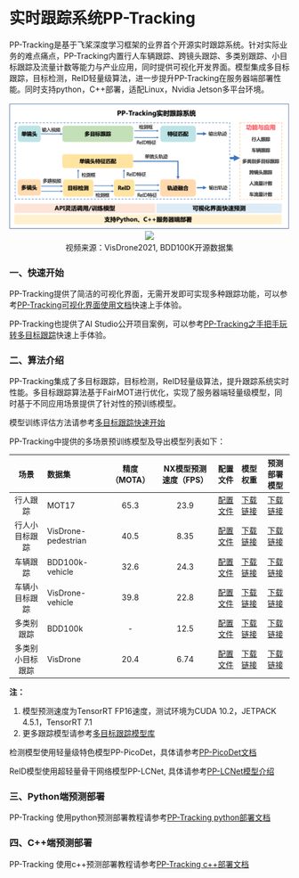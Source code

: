 # 实时跟踪系统PP-Tracking

PP-Tracking是基于飞桨深度学习框架的业界首个开源实时跟踪系统。针对实际业务的难点痛点，PP-Tracking内置行人车辆跟踪、跨镜头跟踪、多类别跟踪、小目标跟踪及流量计数等能力与产业应用，同时提供可视化开发界面。模型集成多目标跟踪，目标检测，ReID轻量级算法，进一步提升PP-Tracking在服务器端部署性能。同时支持python，C++部署，适配Linux，Nvidia Jetson多平台环境。

<div width="1000" align="center">
  <img src="../../docs/images/pptracking.png"/>
</div>

<div width="1000" align="center">
  <img src="../../docs/images/pptracking-demo.gif"/>
  <br>
  视频来源：VisDrone2021, BDD100K开源数据集</div>
</div>

### 一、快速开始

PP-Tracking提供了简洁的可视化界面，无需开发即可实现多种跟踪功能，可以参考[PP-Tracking可视化界面使用文档](https://github.com/yangyudong2020/PP-Tracking_GUi)快速上手体验。

PP-Tracking也提供了AI Studio公开项目案例，可以参考[PP-Tracking之手把手玩转多目标跟踪](https://aistudio.baidu.com/aistudio/projectdetail/3022582)快速上手体验。


### 二、算法介绍

PP-Tracking集成了多目标跟踪，目标检测，ReID轻量级算法，提升跟踪系统实时性能。多目标跟踪算法基于FairMOT进行优化，实现了服务器端轻量级模型，同时基于不同应用场景提供了针对性的预训练模型。

模型训练评估方法请参考[多目标跟踪快速开始](../../configs/mot/README.md#快速开始)

PP-Tracking中提供的多场景预训练模型及导出模型列表如下：

| 场景  | 数据集 | 精度（MOTA） | NX模型预测速度（FPS） | 配置文件 | 模型权重 | 预测部署模型 |
| :---------:|:--------------- | :-------:  | :------: | :------: |:---: | :---: |
| 行人跟踪 | MOT17 | 65.3 | 23.9 | [配置文件](../../configs/mot/fairmot/fairmot_hrnetv2_w18_dlafpn_30e_576x320.yml) | [下载链接](https://paddledet.bj.bcebos.com/models/mot/fairmot_hrnetv2_w18_dlafpn_30e_576x320.pdparams) | [下载链接](https://bj.bcebos.com/v1/paddledet/models/mot/fairmot_hrnetv2_w18_dlafpn_30e_576x320.tar) |
| 行人小目标跟踪 | VisDrone-pedestrian |  40.5 | 8.35 | [配置文件](../../configs/mot/pedestrian/fairmot_hrnetv2_w18_dlafpn_30e_1088x608_visdrone_pedestrian.yml) | [下载链接](https://paddledet.bj.bcebos.com/models/mot/fairmot_hrnetv2_w18_dlafpn_30e_1088x608_visdrone_pedestrian.pdparams) | [下载链接](https://bj.bcebos.com/v1/paddledet/models/mot/fairmot_hrnetv2_w18_dlafpn_30e_1088x608_visdrone_pedestrian.tar) |
| 车辆跟踪 | BDD100k-vehicle | 32.6 | 24.3 | [配置文件](../../configs/mot/vehicle/fairmot_hrnetv2_w18_dlafpn_30e_576x320_bdd100kmot_vehicle.yml) | [下载链接](https://paddledet.bj.bcebos.com/models/mot/fairmot_hrnetv2_w18_dlafpn_30e_576x320_bdd100kmot_vehicle.pdparams) | [下载链接](https://bj.bcebos.com/v1/paddledet/models/mot/fairmot_hrnetv2_w18_dlafpn_30e_576x320_bdd100kmot_vehicle.tar) |
| 车辆小目标跟踪 | VisDrone-vehicle | 39.8 | 22.8 | [配置文件](../../configs/mot/vehicle/fairmot_hrnetv2_w18_dlafpn_30e_576x320_visdrone_vehicle.yml) | [下载链接](https://paddledet.bj.bcebos.com/models/mot/fairmot_hrnetv2_w18_dlafpn_30e_576x320_visdrone_vehicle.pdparams) | [下载链接](https://bj.bcebos.com/v1/paddledet/models/mot/fairmot_hrnetv2_w18_dlafpn_30e_576x320_visdrone_vehicle.tar)
| 多类别跟踪 | BDD100k |  - | 12.5 | [配置文件](../../configs/mot/mcfairmot/mcfairmot_hrnetv2_w18_dlafpn_30e_576x320_bdd100k_mcmot.yml) | [下载链接](https://paddledet.bj.bcebos.com/models/mot/mcfairmot_hrnetv2_w18_dlafpn_30e_576x320_bdd100k_mcmot.pdparams) | [下载链接](https://bj.bcebos.com/v1/paddledet/models/mot/mcfairmot_hrnetv2_w18_dlafpn_30e_576x320_bdd100k_mcmot.tar) |
| 多类别小目标跟踪 | VisDrone |  20.4 | 6.74 | [配置文件](../../configs/mot/mcfairmot/mcfairmot_hrnetv2_w18_dlafpn_30e_1088x608_visdrone.yml) | [下载链接](https://paddledet.bj.bcebos.com/models/mot/mcfairmot_hrnetv2_w18_dlafpn_30e_1088x608_visdrone.pdparams) | [下载链接](https://bj.bcebos.com/v1/paddledet/models/mot/mcfairmot_hrnetv2_w18_dlafpn_30e_1088x608_visdrone.tar) |

**注：**

1. 模型预测速度为TensorRT FP16速度，测试环境为CUDA 10.2，JETPACK 4.5.1，TensorRT 7.1
2. 更多跟踪模型请参考[多目标跟踪模型库](../../configs/mot/README.md#模型库)

检测模型使用轻量级特色模型PP-PicoDet，具体请参考[PP-PicoDet文档](../../configs/picodet)

ReID模型使用超轻量骨干网络模型PP-LCNet, 具体请参考[PP-LCNet模型介绍](https://github.com/PaddlePaddle/PaddleClas/blob/release/2.3/docs/zh_CN/models/PP-LCNet.md)

### 三、Python端预测部署

PP-Tracking 使用python预测部署教程请参考[PP-Tracking python部署文档](python/README.md)

### 四、C++端预测部署

PP-Tracking 使用c++预测部署教程请参考[PP-Tracking c++部署文档](cpp/README.md)
